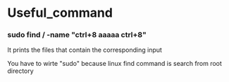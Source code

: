 # Useful_command


### sudo find / -name "ctrl+8 aaaaa ctrl+8"

It prints the files that contain the corresponding input

You have to wirte "sudo" because linux find command is search from root directory
